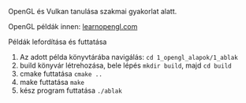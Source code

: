 OpenGL és Vulkan tanulása szakmai gyakorlat alatt.

OpenGL példák innen: [learnopengl.com](https://learnopengl.com/)

Példák lefordítása és futtatása
1. Az adott példa könyvtárába navigálás: `cd 1_opengl_alapok/1_ablak`
2. build könyvár létrehozása, bele lépés `mkdir build`, majd `cd build`
3. cmake futtatása `cmake ..`
4. make futtatása `make`
5. kész program futtatása `./ablak`
